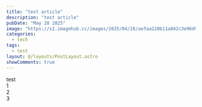 ```yaml
---
title: "test article"
description: "test article"
pubDate: "May 28 2025"
image: "https://s1.imagehub.cc/images/2025/04/26/aefaa220b11a042c3e96d99f3f6b11a8.jpg"
categories:
  - tech
tags:
  - test
layout: @/layouts/PostLayout.astro
showComments: true
---
```

test  
1  
2  
3  